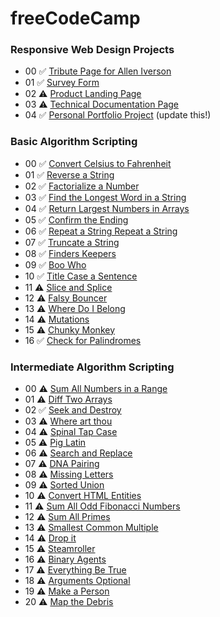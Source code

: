 # freeCodeCamp

### Responsive Web Design Projects

- 00 ✅ [Tribute Page for Allen Iverson](https://codepen.io/simbaxo/full/xdbrRB/)
- 01 ✅ [Survey Form](https://codepen.io/simbaxo/full/mzZGgg)
- 02 ⚠️ [Product Landing Page]()
- 03 ⚠️ [Technical Documentation Page]()
- 04 ✅ [Personal Portfolio Project](https://codepen.io/simbaxo/full/vmORXq/) (update this!)

### Basic Algorithm Scripting

- 00 ✅ [Convert Celsius to Fahrenheit](https://learn.freecodecamp.org/javascript-algorithms-and-data-structures/basic-algorithm-scripting/convert-celsius-to-fahrenheit)
- 01 ✅ [Reverse a String](https://www.freecodecamp.org/challenges/reverse-a-string)
- 02 ✅ [Factorialize a Number](https://www.freecodecamp.org/challenges/factorialize-a-number)
- 03 ✅ [Find the Longest Word in a String](https://www.freecodecamp.org/challenges/find-the-longest-word-in-a-string)
- 04 ✅ [Return Largest Numbers in Arrays](https://learn.freecodecamp.org/javascript-algorithms-and-data-structures/basic-algorithm-scripting/return-largest-numbers-in-arrays)
- 05 ✅ [Confirm the Ending](https://learn.freecodecamp.org/javascript-algorithms-and-data-structures/basic-algorithm-scripting/confirm-the-ending/)
- 06 ✅ [Repeat a String Repeat a String](https://learn.freecodecamp.org/javascript-algorithms-and-data-structures/basic-algorithm-scripting/repeat-a-string-repeat-a-string/)
- 07 ✅ [Truncate a String](https://learn.freecodecamp.org/javascript-algorithms-and-data-structures/basic-algorithm-scripting/truncate-a-string/)
- 08 ✅ [Finders Keepers](https://learn.freecodecamp.org/javascript-algorithms-and-data-structures/basic-algorithm-scripting/finders-keepers/)
- 09 ✅ [Boo Who](https://learn.freecodecamp.org/javascript-algorithms-and-data-structures/basic-algorithm-scripting/boo-who/)
- 10 ✅ [Title Case a Sentence](https://learn.freecodecamp.org/javascript-algorithms-and-data-structures/basic-algorithm-scripting/title-case-a-sentence/)
- 11 ⚠️ [Slice and Splice](https://learn.freecodecamp.org/javascript-algorithms-and-data-structures/basic-algorithm-scripting/slice-and-splice/)
- 12 ⚠️ [Falsy Bouncer](https://learn.freecodecamp.org/javascript-algorithms-and-data-structures/basic-algorithm-scripting/falsy-bouncer/)
- 13 ⚠️ [Where Do I Belong](https://learn.freecodecamp.org/javascript-algorithms-and-data-structures/basic-algorithm-scripting/where-do-i-belong/)
- 14 ⚠️ [Mutations](https://learn.freecodecamp.org/javascript-algorithms-and-data-structures/basic-algorithm-scripting/mutations/)
- 15 ⚠️ [Chunky Monkey](https://learn.freecodecamp.org/javascript-algorithms-and-data-structures/basic-algorithm-scripting/chunky-monkey/)
- 16 ✅ [Check for Palindromes](https://www.freecodecamp.org/challenges/check-for-palindromes)

### Intermediate Algorithm Scripting

- 00 ⚠️ [Sum All Numbers in a Range](https://learn.freecodecamp.org/javascript-algorithms-and-data-structures/intermediate-algorithm-scripting/sum-all-numbers-in-a-range/)
- 01 ⚠️ [Diff Two Arrays](https://learn.freecodecamp.org/javascript-algorithms-and-data-structures/intermediate-algorithm-scripting/diff-two-arrays/)
- 02 ✅ [Seek and Destroy](https://learn.freecodecamp.org/javascript-algorithms-and-data-structures/intermediate-algorithm-scripting/seek-and-destroy)
- 03 ⚠️ [Where art thou](https://learn.freecodecamp.org/javascript-algorithms-and-data-structures/intermediate-algorithm-scripting/wherefore-art-thou)
- 04 ⚠️ [Spinal Tap Case](https://learn.freecodecamp.org/javascript-algorithms-and-data-structures/intermediate-algorithm-scripting/spinal-tap-case)
- 05 ⚠️ [Pig Latin](https://learn.freecodecamp.org/javascript-algorithms-and-data-structures/intermediate-algorithm-scripting/pig-latin)
- 06 ⚠️ [Search and Replace](https://learn.freecodecamp.org/javascript-algorithms-and-data-structures/intermediate-algorithm-scripting/search-and-replace)
- 07 ⚠️ [DNA Pairing](https://learn.freecodecamp.org/javascript-algorithms-and-data-structures/intermediate-algorithm-scripting/dna-pairing)
- 08 ⚠️ [Missing Letters](https://learn.freecodecamp.org/javascript-algorithms-and-data-structures/intermediate-algorithm-scripting/missing-letters)
- 09 ⚠️ [Sorted Union](https://learn.freecodecamp.org/javascript-algorithms-and-data-structures/intermediate-algorithm-scripting/sorted-union)
- 10 ⚠️ [Convert HTML Entities](https://learn.freecodecamp.org/javascript-algorithms-and-data-structures/intermediate-algorithm-scripting/convert-html-entities)
- 11 ⚠️ [Sum All Odd Fibonacci Numbers](https://learn.freecodecamp.org/javascript-algorithms-and-data-structures/intermediate-algorithm-scripting/sum-all-odd-fibonacci-numbers)
- 12 ⚠️ [Sum All Primes](https://learn.freecodecamp.org/javascript-algorithms-and-data-structures/intermediate-algorithm-scripting/sum-all-primes)
- 13 ⚠️ [Smallest Common Multiple](https://learn.freecodecamp.org/javascript-algorithms-and-data-structures/intermediate-algorithm-scripting/smallest-common-multiple)
- 14 ⚠️ [Drop it](https://learn.freecodecamp.org/javascript-algorithms-and-data-structures/intermediate-algorithm-scripting/drop-it)
- 15 ⚠️ [Steamroller](https://learn.freecodecamp.org/javascript-algorithms-and-data-structures/intermediate-algorithm-scripting/steamroller)
- 16 ⚠️ [Binary Agents](https://learn.freecodecamp.org/javascript-algorithms-and-data-structures/intermediate-algorithm-scripting/binary-agents)
- 17 ⚠️ [Everything Be True](https://learn.freecodecamp.org/javascript-algorithms-and-data-structures/intermediate-algorithm-scripting/everything-be-true/)
- 18 ⚠️ [Arguments Optional](https://learn.freecodecamp.org/javascript-algorithms-and-data-structures/intermediate-algorithm-scripting/arguments-optional)
- 19 ⚠️ [Make a Person](https://learn.freecodecamp.org/javascript-algorithms-and-data-structures/intermediate-algorithm-scripting/make-a-person)
- 20 ⚠️ [Map the Debris](https://learn.freecodecamp.org/javascript-algorithms-and-data-structures/intermediate-algorithm-scripting/map-the-debris)
